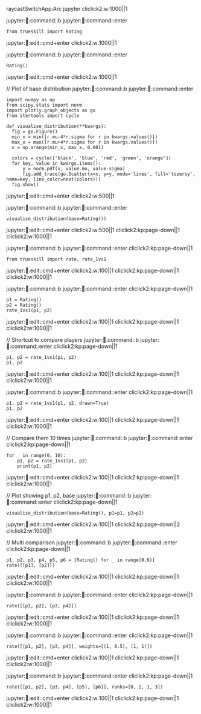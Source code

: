 raycastSwitchApp:Arc jupyter
cliclick2:w:1000||1

jupyter::notebook::command::b
jupyter::notebook::command::enter

```jupyter
from trueskill import Rating
```
jupyter::notebook::edit::cmd+enter
cliclick2:w:1000||1

jupyter::notebook::command::b
jupyter::notebook::command::enter

```jupyter
Rating()
```
jupyter::notebook::edit::cmd+enter
cliclick2:w:1000||1

// Plot of base distribution
jupyter::notebook::command::b
jupyter::notebook::command::enter

```jupyter
import numpy as np
from scipy.stats import norm
import plotly.graph_objects as go
from itertools import cycle

def visualise_distribution(**kwargs):
  fig = go.Figure()    
  min_x = min([r.mu-4*r.sigma for r in kwargs.values()])
  max_x = max([r.mu+4*r.sigma for r in kwargs.values()])
  x = np.arange(min_x, max_x, 0.001)

  colors = cycle(['black', 'blue', 'red', 'green', 'orange'])
  for key, value in kwargs.items():
      y = norm.pdf(x, value.mu, value.sigma)
      fig.add_trace(go.Scatter(x=x, y=y, mode='lines', fill='tozeroy', name=key, line_color=next(colors)))
  fig.show()
```
jupyter::notebook::edit::cmd+enter
cliclick2:w:500||1

jupyter::notebook::command::b
jupyter::notebook::command::enter

```jupyter
visualise_distribution(base=Rating())
```
jupyter::notebook::edit::cmd+enter
cliclick2:w:500||1
cliclick2:kp:page-down||1
cliclick2:w:1000||1

jupyter::notebook::command::b
jupyter::notebook::command::enter
cliclick2:kp:page-down||1
```jupyter
from trueskill import rate, rate_1vs1
```
jupyter::notebook::edit::cmd+enter
cliclick2:w:100||1
cliclick2:kp:page-down||1
cliclick2:w:1000||1

jupyter::notebook::command::b
jupyter::notebook::command::enter
cliclick2:kp:page-down||1
```jupyter
p1 = Rating()
p2 = Rating()
rate_1vs1(p1, p2)
```
jupyter::notebook::edit::cmd+enter
cliclick2:w:100||1
cliclick2:kp:page-down||1
cliclick2:w:1000||1

// Shortcut to compare players
jupyter::notebook::command::b
jupyter::notebook::command::enter
cliclick2:kp:page-down||1
```jupyter
p1, p2 = rate_1vs1(p1, p2)
p1, p2
```
jupyter::notebook::edit::cmd+enter
cliclick2:w:100||1
cliclick2:kp:page-down||1
cliclick2:w:1000||1

jupyter::notebook::command::b
jupyter::notebook::command::enter
cliclick2:kp:page-down||1
```jupyter
p1, p2 = rate_1vs1(p1, p2, drawn=True)
p1, p2
```
jupyter::notebook::edit::cmd+enter
cliclick2:w:100||1
cliclick2:kp:page-down||1
cliclick2:w:1000||1

// Compare them 10 times
jupyter::notebook::command::b
jupyter::notebook::command::enter
cliclick2:kp:page-down||1
```jupyter
for _ in range(0, 10):
    p1, p2 = rate_1vs1(p1, p2)
    print(p1, p2)
```
jupyter::notebook::edit::cmd+enter
cliclick2:w:100||1
cliclick2:kp:page-down||1
cliclick2:w:1000||1

// Plot showing p1, p2, base
jupyter::notebook::command::b
jupyter::notebook::command::enter
cliclick2:kp:page-down||1
```jupyter
visualise_distribution(base=Rating(), p1=p1, p2=p2)
```
jupyter::notebook::edit::cmd+enter
cliclick2:w:100||1
cliclick2:kp:page-down||2
cliclick2:w:1000||1

// Multi comparison
jupyter::notebook::command::b
jupyter::notebook::command::enter
cliclick2:kp:page-down||1
```jupyter
p1, p2, p3, p4, p5, p6 = [Rating() for _ in range(0,6)]
rate([[p1], [p2]])
```
jupyter::notebook::edit::cmd+enter
cliclick2:w:100||1
cliclick2:kp:page-down||1
cliclick2:w:1000||1

jupyter::notebook::command::b
jupyter::notebook::command::enter
cliclick2:kp:page-down||1
```jupyter
rate([[p1, p2], [p3, p4]])
```
jupyter::notebook::edit::cmd+enter
cliclick2:w:100||1
cliclick2:kp:page-down||1
cliclick2:w:1000||1

jupyter::notebook::command::b
jupyter::notebook::command::enter
cliclick2:kp:page-down||1
```jupyter
rate([[p1, p2], [p3, p4]], weights=[(1, 0.5), (1, 1)])
```
jupyter::notebook::edit::cmd+enter
cliclick2:w:100||1
cliclick2:kp:page-down||1
cliclick2:w:1000||1

jupyter::notebook::command::b
jupyter::notebook::command::enter
cliclick2:kp:page-down||1
```jupyter
rate([[p1, p2], [p3, p4], [p5], [p6]], ranks=[0, 2, 1, 3])
```
jupyter::notebook::edit::cmd+enter
cliclick2:w:100||1
cliclick2:kp:page-down||1
cliclick2:w:1000||1